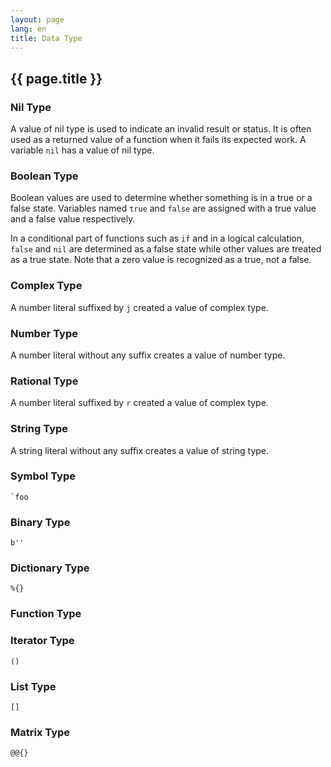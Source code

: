 ```yaml
---
layout: page
lang: en
title: Data Type
---
```


{{ page.title }}
----------------

### Nil Type

A value of nil type is used to indicate an invalid result or status.
It is often used as a returned value of a function when it fails its expected work.
A variable `nil` has a value of nil type.

### Boolean Type

Boolean values are used to determine whether something is in a true or a false state.
Variables named `true` and `false` are assigned with a true value and a false value respectively.

In a conditional part of functions such as `if` and in a logical calculation,
`false` and `nil` are determined as a false state while other values are treated as a true state.
Note that a zero value is recognized as a true, not a false.

### Complex Type

A number literal suffixed by `j` created a value of complex type.

### Number Type

A number literal without any suffix creates a value of number type.

### Rational Type

A number literal suffixed by `r` created a value of complex type.

### String Type

A string literal without any suffix creates a value of string type.

### Symbol Type

    `foo

### Binary Type

    b''

### Dictionary Type

    %{}

### Function Type

### Iterator Type

    ()

### List Type

    []

### Matrix Type

    @@{}
